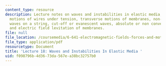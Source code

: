 ```yaml
---
content_type: resource
description: Lecture notes on waves and instabilities in elastic media, transverse
  motions of wires under tension, transverse motions of membranes, non-dispersive
  waves on a string, cut-off or evanescent waves, absolute or non convective instability,
  and electric field levitation of membranes.
file: null
file_location: /coursemedia/6-641-electromagnetic-fields-forces-and-motion-spring-2005/f098796b4d3673da567ea38bc32757b0_lecture18.pdf
file_type: application/pdf
resourcetype: Document
title: 'Lecture 18: Waves and Instabilities In Elastic Media '
uid: f098796b-4d36-73da-567e-a38bc32757b0
---
```


